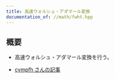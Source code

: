 ```yaml
---
title: 高速ウォルシュ・アダマール変換
documentation_of: //math/fwht.hpp
---
```


## 概要
- 高速ウォルシュ・アダマール変換を行う。

- [cympfh さんの記事](https://cympfh.cc/aiura/hadamard-xor-convolution)